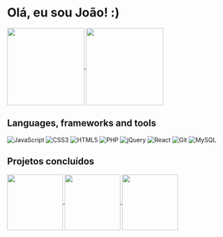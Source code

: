 # Olá, eu sou João! :)


<a href="https://github.com/joao-antonio-gomes">
  <img align="center" height="180rem" src="https://github-readme-stats.vercel.app/api?username=joao-antonio-gomes&show_icons=true">
</a>
<a href="https://github.com/joao-antonio-gomes">
  <img align="center" height="180rem" src="https://github-readme-stats.vercel.app/api/top-langs/?username=joao-antonio-gomes&layout=compact">
</a>

## Languages, frameworks and tools
![JavaScript](https://img.shields.io/badge/javascript-%23323330.svg?style=for-the-badge&logo=javascript&logoColor=%23F7DF1E)
![CSS3](https://img.shields.io/badge/css3-%231572B6.svg?style=for-the-badge&logo=css3&logoColor=white)
![HTML5](https://img.shields.io/badge/html5-%23E34F26.svg?style=for-the-badge&logo=html5&logoColor=white)
![PHP](https://img.shields.io/badge/php-%23777BB4.svg?style=for-the-badge&logo=php&logoColor=white)
![jQuery](https://img.shields.io/badge/jquery-%230769AD.svg?style=for-the-badge&logo=jquery&logoColor=white)
![React](https://img.shields.io/badge/react-%2320232a.svg?style=for-the-badge&logo=react&logoColor=%2361DAFB)
![Git](https://img.shields.io/badge/git-%23F05033.svg?style=for-the-badge&logo=git&logoColor=white)
![MySQL](https://img.shields.io/badge/mysql-%2300f.svg?style=for-the-badge&logo=mysql&logoColor=white)

## Projetos concluídos

<a href="https://github.com/joao-antonio-gomes/sistema-gestao-alunos">
  <img align="center" height="130rem" src="https://github-readme-stats.vercel.app/api/pin/?username=joao-antonio-gomes&repo=sistema-gestao-alunos">
</a>
<a href="https://github.com/joao-antonio-gomes/blog-nodejs">
  <img align="center" height="130rem" src="https://github-readme-stats.vercel.app/api/pin/?username=joao-antonio-gomes&repo=blog-nodejs">
</a>
<a href="https://github.com/joao-antonio-gomes/to-do-list">
  <img align="center" height="130rem" src="https://github-readme-stats.vercel.app/api/pin/?username=joao-antonio-gomes&repo=to-do-list">
</a>
